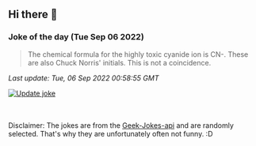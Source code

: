 ## Hi there 👋

### Joke of the day (Tue Sep 06 2022)
<!-- joke -->
>The chemical formula for the highly toxic cyanide ion is CN-. These are also Chuck Norris' initials. This is not a coincidence.
<!-- /joke -->

*Last update: Tue, 06 Sep 2022 00:58:55 GMT*

[![Update joke](https://github.com/nclskfm/nclskfm/actions/workflows/joke.yml/badge.svg)](https://github.com/nclskfm/nclskfm/actions/workflows/joke.yml)

<br><br>
Disclaimer: The jokes are from the [Geek-Jokes-api](https://github.com/sameerkumar18/geek-joke-api) and are randomly selected. That's why they are unfortunately often not funny. :D
